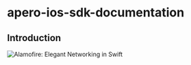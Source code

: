 # apero-ios-sdk-documentation

## Introduction
![Alamofire: Elegant Networking in Swift](https://apero.vn/themes/apero/assets/images/logo.png)
